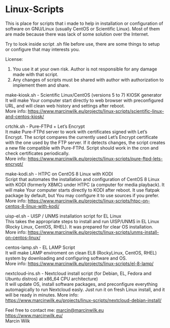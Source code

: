 # Linux-Scripts
This is place for scripts that i made to help in installation or configuration of software on GNU/Linux (usually CentOS or Scientific Linux). Most of them are made because there was lack of some solution over the Internet.

Try to look inside script .sh file before use, there are some things to setup or configure that may interests you.

License:
1. You use it at your own risk. Author is not responsible for any damage made with that script.
2. Any changes of scripts must be shared with author with authorization to implement them and share.

make-kiosk.sh - Scientific Linux/CentOS (versions 5 to 7) KIOSK generator  
It will make Your computer start directly to web browser with preconfigured URL, and will clean web history and settings after reboot.  
More info: https://www.marcinwilk.eu/projects/linux-scripts/scientific-linux-and-centos-kiosk/

crtchk.sh - Pure-FTPd + Let’s Encrypt  
It make Pure-FTPd server to work with certificates signed with Let’s Encrypt. The script compares the currently used Let’s Encrypt certificate with the one used by the FTP server. If it detects changes, the script creates a new file compatible with Pure-FTPd. Script should work in the cron and check certificates periodically.  
More info: https://www.marcinwilk.eu/projects/linux-scripts/pure-ftpd-lets-encrypt/

make-kodi.sh - HTPC on CentOS 8 Linux with KODI  
Script that automates the installation and configuration of CentOS 8 Linux with KODI (formerly XBMC) under HTPC (a computer for media playback). It will make Your computer starts directly to KODI after reboot. It use flatpak package by default, but You may configure it to use sources if you prefer.  
More info: https://www.marcinwilk.eu/projects/linux-scripts/htpc-on-centos-8-linux-with-kodi/

uisp-el.sh - UISP / UNMS installation script for EL Linux  
This takes the appropriate steps to install and run UISP/UNMS in EL Linux (Rocky Linux, CentOS, RHEL). It was prepared for clear OS installation.  
More info: https://www.marcinwilk.eu/projects/linux-scripts/unms-install-on-centos-linux/

centos-lamp.sh - EL LAMP Script  
It will make LAMP enviroment on clean EL8 (RockyLinux, CentOS, RHEL) system by downloading and configuring software and OS.  
More info: https://www.marcinwilk.eu/projects/linux-scripts/el-8-lamp/

nextcloud-ins.sh - Nextcloud install script (for Debian, EL, Fedora and Ubuntu distros) at x86_64 CPU architecture)   
It will update OS, install software packages, and preconfigure everything automagically to run Nextcloud easly. Just run it on fresh Linux install, and it will be ready in minutes.
More info: https://www.marcinwilk.eu/projects/linux-scripts/nextcloud-debian-install/

Feel free to contact me: marcin@marcinwilk.eu  
https://www.marcinwilk.eu/  
Marcin Wilk  
